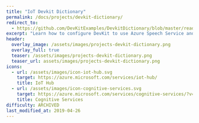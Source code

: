 ```yaml
---
title: "IoT Devkit Dictionary"
permalink: /docs/projects/devkit-dictionary/
redirect_to:
  - https://github.com/DevKitExamples/DevkitDictionary/blob/master/readme.md
excerpt: "Learn how to configure DevKit to use Azure Speech Service and Oxford dictionaries API."
header:
  overlay_image: /assets/images/projects-devkit-dictionary.png
  overlay_full: true
  teaser: /assets/images/projects-devkit-dictionary.png
  teaser_url: assets/images/projects-devkit-dictionary.png
icons:
  - url: /assets/images/icon-iot-hub.svg
    target: https://azure.microsoft.com/services/iot-hub/
    title: IoT Hub
  - url: /assets/images/icon-cognitive-services.svg
    target: https://azure.microsoft.com/services/cognitive-services/?v=17.29
    title: Cognitive Services
difficulty: ARCHIVED
last_modified_at: 2019-04-26
---
```

